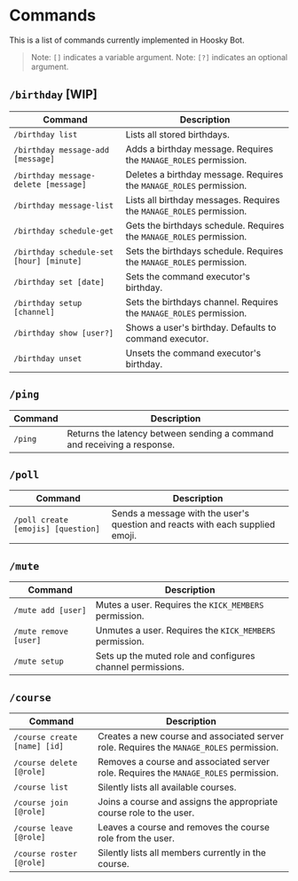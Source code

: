 # Commands

This is a list of commands currently implemented in Hoosky Bot.

> Note: `[]` indicates a variable argument.
> Note: `[?]` indicates an optional argument.

## `/birthday` [WIP]

| Command                                  | Description                                                          |
| ---------------------------------------- | -------------------------------------------------------------------- |
| `/birthday list`                         | Lists all stored birthdays.                                          |
| `/birthday message-add [message]`        | Adds a birthday message. Requires the `MANAGE_ROLES` permission.     |
| `/birthday message-delete [message]`     | Deletes a birthday message. Requires the `MANAGE_ROLES` permission.  |
| `/birthday message-list`                 | Lists all birthday messages. Requires the `MANAGE_ROLES` permission. |
| `/birthday schedule-get`                 | Gets the birthdays schedule. Requires the `MANAGE_ROLES` permission. |
| `/birthday schedule-set [hour] [minute]` | Sets the birthdays schedule. Requires the `MANAGE_ROLES` permission. |
| `/birthday set [date]`                   | Sets the command executor's birthday.                                |
| `/birthday setup [channel]`              | Sets the birthdays channel. Requires the `MANAGE_ROLES` permission.  |
| `/birthday show [user?]`                 | Shows a user's birthday. Defaults to command executor.               |
| `/birthday unset`                        | Unsets the command executor's birthday.                              |

## `/ping`

| Command | Description                                                             |
| ------- | ----------------------------------------------------------------------- |
| `/ping` | Returns the latency between sending a command and receiving a response. |

## `/poll`

| Command                            | Description                                                                   |
| ---------------------------------- | ----------------------------------------------------------------------------- |
| `/poll create [emojis] [question]` | Sends a message with the user's question and reacts with each supplied emoji. |

## `/mute`

| Command               | Description                                                |
| --------------------- | ---------------------------------------------------------- |
| `/mute add [user]`    | Mutes a user. Requires the `KICK_MEMBERS` permission.      |
| `/mute remove [user]` | Unmutes a user. Requires the `KICK_MEMBERS` permission.    |
| `/mute setup`         | Sets up the muted role and configures channel permissions. |

## `/course`

| Command                      | Description                                                                              |
| ---------------------------- | ---------------------------------------------------------------------------------------- |
| `/course create [name] [id]` | Creates a new course and associated server role. Requires the `MANAGE_ROLES` permission. |
| `/course delete [@role]`     | Removes a course and associated server role. Requires the `MANAGE_ROLES` permission.     |
| `/course list`               | Silently lists all available courses.                                                    |
| `/course join [@role]`       | Joins a course and assigns the appropriate course role to the user.                      |
| `/course leave [@role]`      | Leaves a course and removes the course role from the user.                               |
| `/course roster [@role]`     | Silently lists all members currently in the course.                                      |

